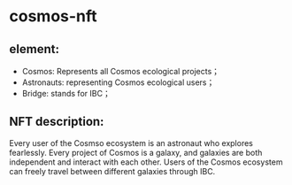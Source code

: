 # cosmos-nft

## element:
- Cosmos: Represents all Cosmos ecological projects；
- Astronauts: representing Cosmos ecological users；
- Bridge: stands for IBC；

## NFT description: 
Every user of the Cosmso ecosystem is an astronaut who explores fearlessly. Every project of Cosmos is a galaxy, and galaxies are both independent and interact with each other. Users of the Cosmos ecosystem can freely travel between different galaxies through IBC.
